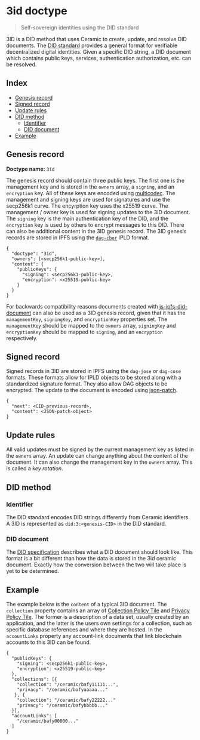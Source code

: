 # 3id doctype

> Self-sovereign identities using the DID standard

3ID is a DID method that uses Ceramic to create, update, and resolve DID documents. The [DID standard](https://w3c.github.io/did-core) provides a general format for verifiable decentralized digital identities. Given a specific DID string, a DID document which contains public keys, services, authentication authorization, etc. can be resolved.

## Index

- [Genesis record](#genesis-record)
- [Signed record](#signed-record)
- [Update rules](#update-rules)
- [DID method](#did-document)
  - [Identifier](#identifier)
  - [DID document](#did-document)
- [Example](#example)

## Genesis record

**Doctype name:** `3id`

The genesis record should contain three public keys. The first one is the management key and is stored in the `owners` array, a `signing`, and an `encryption` key. All of these keys are encoded using [multicodec](https://github.com/multiformats/multicodec). The management and signing keys are used for signatures and use the secp256k1 curve. The encyrption key uses the x25519 curve. The management / owner key is used for signing updates to the 3ID document. The `signing` key is the main authentication key of the DID, and the `encryption` key is used by others to encrypt messages to this DID. There can also be additional content in the 3ID genesis record. The 3ID genesis records are stored in IPFS using the [`dag-cbor`](https://github.com/ipld/js-ipld-dag-cbor/) IPLD format.

```JSONC
{
  "doctype": "3id",
  "owners": [<secp256k1-public-key>],
  "content": {
    "publicKeys": {
      "signing": <secp256k1-public-key>,
      "encryption": <x25519-public-key>
    }
  }
}
```

For backwards compatibility reasons documents created with [js-ipfs-did-document](https://github.com/3box/js-ipfs-did-document/) can also be used as a 3ID genesis record, given that it has the `managementKey`, `signingKey`, and `encryptionKey` properties set. The `managementKey` should be mapped to the `owners` array, `signingKey` and `encryptionKey` should be mapped to `signing`, and an `encryption` respectively.

## Signed record

Signed records in 3ID are stored in IPFS using the `dag-jose` or `dag-cose` formats. These formats allow for IPLD objects to be stored along with a standardized signature format. They also allow DAG objects to be encrypted. The update to the document is encoded using [json-patch](https://github.com/Starcounter-Jack/JSON-Patch).

```JSONC
{
  "next": <CID-previous-record>,
  "content": <JSON-patch-object>
}
```

## Update rules

All valid updates must be signed by the current management key as listed in the `owners` array. An update can change anything about the content of the document. It can also change the management key in the `owners` array. This is called a _key rotation_.

## DID method

### Identifier

The DID standard encodes DID strings differently from Ceramic identifiers. A 3ID is represented as `did:3:<genesis-CID>` in the DID standard.

### DID document

The [DID specification](https://w3c.github.io/did-core/) describes what a DID document should look like. This format is a bit different than how the data is stored in the 3id ceramic document. Exactly how the conversion between the two will take place is yet to be determined.

## Example

The example below is the `content` of a typical 3ID document. The `collection` property contains an array of [Collection Policy Tile](./doctypes/tile.md#collection-policy) and [Privacy Policy Tile](./doctypes/tile.md#privacy-policy). The former is a description of a data set, usually created by an application, and the latter is the users own settings for a collection, such as specific database references and where they are hosted. In the `accountLinks` property any account-link documents that link blockchain accounts to this 3ID can be found.

```JSONC
{
  "publicKeys": {
    "signing": <secp256k1-public-key>,
    "encryption": <x25519-public-key>
  },
  "collections": [{
    "collection": "/ceramic/bafy11111...",
    "privacy": "/ceramic/bafyaaaaa..."
   }, {
    "collection": "/ceramic/bafy22222..."
    "privacy": "/ceramic/bafybbbbb..."
  }],
  "accountLinks": [
    "/ceramic/bafy00000..."
  ]
}
```
